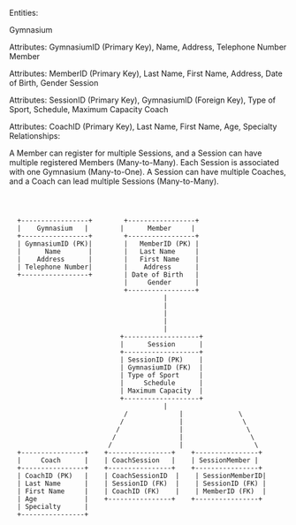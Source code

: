 Entities:

Gymnasium

Attributes: GymnasiumID (Primary Key), Name, Address, Telephone Number
Member

Attributes: MemberID (Primary Key), Last Name, First Name, Address, Date of Birth, Gender
Session

Attributes: SessionID (Primary Key), GymnasiumID (Foreign Key), Type of Sport, Schedule, Maximum Capacity
Coach

Attributes: CoachID (Primary Key), Last Name, First Name, Age, Specialty
Relationships:

A Member can register for multiple Sessions, and a Session can have multiple registered Members (Many-to-Many).
Each Session is associated with one Gymnasium (Many-to-One).
A Session can have multiple Coaches, and a Coach can lead multiple Sessions (Many-to-Many).

```



  +-----------------+        +-----------------+
  |    Gymnasium   |        |      Member     |
  +-----------------+        +-----------------+
  | GymnasiumID (PK)|        |   MemberID (PK) |
  |      Name       |        |   Last Name     |
  |    Address      |        |   First Name    |
  | Telephone Number|        |    Address      |
  +-----------------+        | Date of Birth   |
                             |     Gender      |
                             +-----------------+
                                       |
                                       |
                                       |
                                       |
                                       |
                            +-------------------+
                            |      Session      |
                            +-------------------+
                            | SessionID (PK)    |
                            | GymnasiumID (FK)  |
                            | Type of Sport     |
                            |     Schedule      |
                            | Maximum Capacity  |
                            +-------------------+
                                       |
                             /             |              \
                            /              |               \
                           /               |                \
                          /                |                 \
                         /                 |                  \
  +----------------+    +----------------+    +----------------+
  |     Coach      |    | CoachSession   |    | SessionMember |
  +----------------+    +----------------+    +----------------+
  | CoachID (PK)   |    | CoachSessionID  |    | SessionMemberID|
  | Last Name      |    | SessionID (FK)  |    | SessionID (FK) |
  | First Name     |    | CoachID (FK)    |    | MemberID (FK)  |
  | Age            |    +----------------+    +----------------+
  | Specialty      |
  +----------------+


  ```